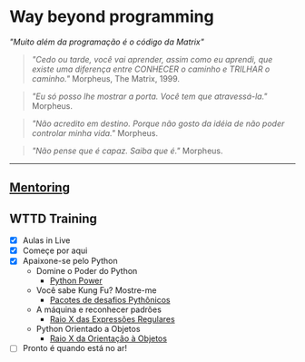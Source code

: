 # Way beyond programming

*"Muito além da programação é o código da Matrix"*

> *"Cedo ou tarde, você vai aprender, assim como eu aprendi,
> que existe uma diferença entre CONHECER o caminho e TRILHAR o caminho."*
> Morpheus, The Matrix, 1999.

> *"Eu só posso lhe mostrar a porta.
> Você tem que atravessá-la."* Morpheus.

> *"Não acredito em destino.
> Porque não gosto da idéia de não poder controlar minha vida."*
> Morpheus.

> *"Não pense que é capaz. Saiba que é."* Morpheus.

------------------------------

## [Mentoring](./mentoring)

## WTTD Training

- [X] Aulas in Live
- [X] Começe por aqui
- [X] Apaixone-se pelo Python
    - Domine o Poder do Python
        - [Python Power](wttd-training/python-power)
    - Você sabe Kung Fu? Mostre-me
        - [Pacotes de desafios Pythônicos](wttd-training/pacote-desafios-pythonicos)
    - A máquina e reconhecer padrões
        - [Raio X das Expressões Regulares](wttd-training/x-ray-of-regular-expressions.md)
    - Python Orientado a Objetos
        - [Raio X da Orientação à Objetos](wttd-training/object-oriented-python.md)
- [ ] Pronto é quando está no ar!
